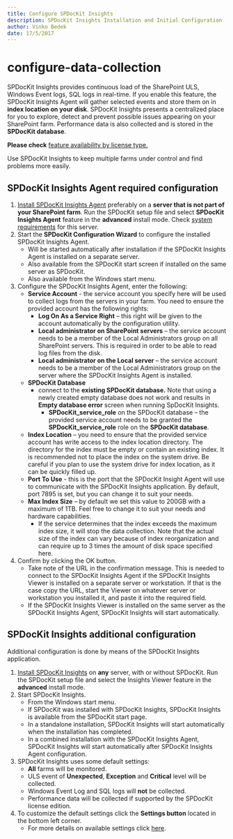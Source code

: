 ```yaml
---
title: Configure SPDocKit Insights
description: SPDocKit Insights Installation and Initial Configuration
author: Vinko Bedek
date: 17/5/2017
---
```


# configure-data-collection

SPDocKit Insights provides continuous load of the SharePoint ULS, Windows Event logs, SQL logs in real-time. If you enable this feature, the SPDocKit Insights Agent will gather selected events and store them on in **index location on your disk**. SPDocKit Insights presents a centralized place for you to explore, detect and prevent possible issues appearing on your SharePoint farm. Performance data is also collected and is stored in the **SPDocKit database**.

**Please check** [feature availability by license type.](https://www.spdockit.com/orders)

Use SPDocKit Insights to keep multiple farms under control and find problems more easily.

## SPDocKit Insights Agent required configuration

1. [Install SPDocKit Insights Agent](configure-data-collection.md#internal/installation/installation-guide/) preferably on a **server that is not part of your SharePoint farm**. Run the SPDocKit setup file and select **SPDocKit Insights Agent** feature in the **advanced** install mode. Check [system requirements](configure-data-collection.md#internal/requirements/system-requirements/) for this server.
2. Start the **SPDocKit Configuration Wizard** to configure the installed SPDocKit Insights Agent.
   * Will be started automatically after installation if the SPDocKit Insights Agent is installed on a separate server.
   * Also available from the SPDocKit start screen if installed on the same server as SPDocKit.
   * Also available from the Windows start menu.
3. Configure the SPDocKit Insights Agent, enter the following:
   * **Service Account** - the service account you specify here will be used to collect logs from the servers in your farm. You need to ensure the provided account has the following rights:
     * **Log On As a Service Right** – this right will be given to the account automatically by the configuration utility.
     * **Local administrator on SharePoint servers** – the service account needs to be a member of the Local Administrators group on all SharePoint servers. This is required in order to be able to read log files from the disk.
     * **Local administrator on the Local server** – the service account needs to be a member of the Local Administrators group on the server where the SPDocKit Insights Agent is installed.
   * **SPDocKit Database** 
     * connect to the **existing SPDocKit database.** Note that using a newly created empty database does not work and results in **Empty database error** screen when running SpDocKit Insights.
       * **SPDocKit\_service\_role** on the SPDocKit database – the provided service account needs to be granted the **SPDocKit\_service\_role** role on the **SPDocKit database**.
   * **Index Location** – you need to ensure that the provided service account has write access to the index location directory. The directory for the index must be empty or contain an existing index.  It is recommended not to place the index on the system drive. Be careful if you plan to use the system drive for index location, as it can be quickly filled up.
   * **Port To Use** - this is the port that the SPDocKit Insight Agent will use to communicate with the SPDocKit Insights application. By default, port 7895 is set, but you can change it to suit your needs.
   * **Max Index Size** – by default we set this value to 200GB with a maximum of 1TB. Feel free to change it to suit your needs and hardware capabilities.
     * If the service determines that the index exceeds the maximum index size, it will stop the data collection. Note that the actual size of the index can vary because of index reorganization and can require up to 3 times the amount of disk space specified here.
4. Confirm by clicking the OK button.
   * Take note of the URL in the confirmation message. This is needed to connect to the SPDocKit Insights Agent if the SPDocKit Insights Viewer is installed on a separate server or workstation. If that is the case copy the URL, start the Viewer on whatever server or workstation you installed it, and paste it into the required field. 
   * If the SPDocKit Insights Viewer is installed on the same server as the SPDocKit Insights Agent, SPDocKit Insights will start automatically.

## SPDocKit Insights additional configuration

Additional configuration is done by means of the SPDocKit Insights application.

1. [Install SPDocKit Insights](configure-data-collection.md#internal/installation/installation-guide/) on **any** server, with or without SPDocKit. Run the SPDocKit setup file and select the Insights Viewer feature in the **advanced** install mode.
2. Start SPDocKit Insights.
   * From the Windows start menu.
   * If SPDocKit was installed with SPDocKit Insights, SPDocKit Insights is available from the SPDocKit start page.
   * In a standalone installation, SPDocKit Insights will start automatically when the installation has completed.
   * In a combined installation with the SPDocKit Insights Agent, SPDocKit Insights will start automatically after SPDocKit Insights Agent configuration.
3. SPDocKit Insights uses some default settings:
   * **All** farms will be monitored.
   * ULS event of **Unexpected**, **Exception** and **Critical** level will be collected.
   * Windows Event Log and SQL logs will **not** be collected.
   * Performance data will be collected if supported by the SPDocKit license edition.
4. To customize the default settings click the **Settings button** located in the bottom left corner.
   * For more details on available settings click [here](configure-data-collection.md#internal/spdockit-insights/customize-settings/).

